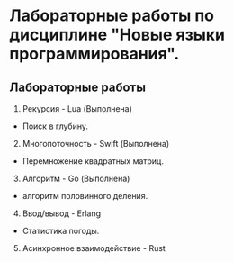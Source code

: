 
# Лабораторные работы по дисциплине "Новые языки программирования".

## Лабораторные работы

1. Рекурсия - Lua (Выполнена)
*  Поиск в глубину.

2. Многопоточность - Swift (Выполнена)
* Перемножение квадратных матриц.

3. Алгоритм - Go (Выполнена)
* алгоритм половинного деления.

4. Ввод/вывод - Erlang
* Статистика погоды.

5. Асинхронное взаимодействие - Rust
